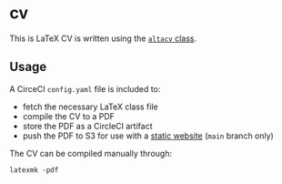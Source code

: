 # cv

This is LaTeX CV is written using the [`altacv` class](https://github.com/liantze/AltaCV).

## Usage

A CirceCI `config.yaml` file is included to:

* fetch the necessary LaTeX class file
* compile the CV to a PDF
* store the PDF as a CircleCI artifact
* push the PDF to S3 for use with a [static website](https://github.com/jonbamber/personal_website)
(`main` branch only)

The CV can be compiled manually through:

```
latexmk -pdf
```

